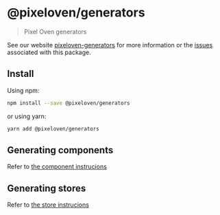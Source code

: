 # @pixeloven/generators

> Pixel Oven generators

See our website [pixeloven-generators](https://github.com/pixeloven/pixeloven) for more information or the [issues](https://github.com/pixeloven/pixeloven) associated with this package.

## Install

Using npm:

```sh
npm install --save @pixeloven/generators
```

or using yarn:

```sh
yarn add @pixeloven/generators
```

## Generating components

Refer to [the component instrucions](https://github.com/pixeloven/pixeloven/blob/master/packages/pixeloven-generators/component.md)

## Generating stores

Refer to [the store instrucions](https://github.com/pixeloven/pixeloven/blob/master/packages/pixeloven-generators/store.md)
